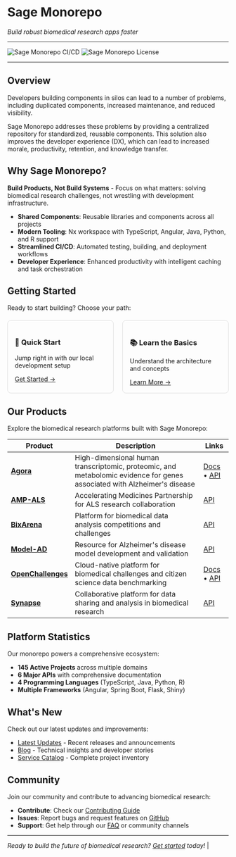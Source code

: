 # Sage Monorepo

_Build robust biomedical research apps faster_

---

<img src="https://img.shields.io/github/actions/workflow/status/Sage-Bionetworks/sage-monorepo/ci.yml?branch=main&color=007acc&labelColor=555555&logoColor=ffffff&style=for-the-badge&logo=github&label=CI/CD" alt="Sage Monorepo CI/CD" />
<img src="https://img.shields.io/github/license/Sage-Bionetworks/sage-monorepo.svg?color=007acc&labelColor=555555&logoColor=ffffff&style=for-the-badge&logo=github)](https://github.com/Sage-Bionetworks/sage-monorepo/blob/main/LICENSE" alt="Sage Monorepo License" />

---

## Overview

Developers building components in silos can lead to a number of problems, including duplicated
components, increased maintenance, and reduced visibility.

Sage Monorepo addresses these problems by providing a centralized repository for standardized,
reusable components. This solution also improves the developer experience (DX), which can lead to
increased morale, productivity, retention, and knowledge transfer.

## Why Sage Monorepo?

**Build Products, Not Build Systems** - Focus on what matters: solving biomedical research challenges, not wrestling with development infrastructure.

- **Shared Components**: Reusable libraries and components across all projects
- **Modern Tooling**: Nx workspace with TypeScript, Angular, Java, Python, and R support
- **Streamlined CI/CD**: Automated testing, building, and deployment workflows
- **Developer Experience**: Enhanced productivity with intelligent caching and task orchestration

## Getting Started

Ready to start building? Choose your path:

<div style="display: grid; grid-template-columns: 1fr 1fr; gap: 20px; margin: 20px 0;">
  <div style="border: 1px solid #ddd; border-radius: 8px; padding: 16px;">
    <h3>🚀 Quick Start</h3>
    <p>Jump right in with our local development setup</p>
    <a href="develop/quick-start">Get Started →</a>
  </div>
  <div style="border: 1px solid #ddd; border-radius: 8px; padding: 16px;">
    <h3>📚 Learn the Basics</h3>
    <p>Understand the architecture and concepts</p>
    <a href="develop/architecture/what-is-nx">Learn More →</a>
  </div>
</div>

## Our Products

Explore the biomedical research platforms built with Sage Monorepo:

| Product                                                | Description                                                                                                              | Links                                                             |
| ------------------------------------------------------ | ------------------------------------------------------------------------------------------------------------------------ | ----------------------------------------------------------------- |
| **[Agora](https://agora.adknowledgeportal.org/genes)** | High-dimensional human transcriptomic, proteomic, and metabolomic evidence for genes associated with Alzheimer's disease | [Docs](products/agora.md) • [API](api/agora.md)                   |
| **[AMP-ALS](https://www.amp-als.org/)**                | Accelerating Medicines Partnership for ALS research collaboration                                                        | [API](api/amp-als.md)                                             |
| **[BixArena](https://bixarena.synapse.org/)**          | Platform for biomedical data analysis competitions and challenges                                                        | [API](api/bixarena.md)                                            |
| **[Model-AD](https://www.model-ad.org/)**              | Resource for Alzheimer's disease model development and validation                                                        | [API](api/model-ad.md)                                            |
| **[OpenChallenges](https://openchallenges.io/home)**   | Cloud-native platform for biomedical challenges and citizen science data benchmarking                                    | [Docs](products/openchallenges.md) • [API](api/openchallenges.md) |
| **[Synapse](https://www.synapse.org/)**                | Collaborative platform for data sharing and analysis in biomedical research                                              | [API](api/synapse.md)                                             |

## Platform Statistics

Our monorepo powers a comprehensive ecosystem:

- **145 Active Projects** across multiple domains
- **6 Major APIs** with comprehensive documentation
- **4 Programming Languages** (TypeScript, Java, Python, R)
- **Multiple Frameworks** (Angular, Spring Boot, Flask, Shiny)

## What's New

Check out our latest updates and improvements:

- [Latest Updates](updates/index.md) - Recent releases and announcements
- [Blog](blog/index.md) - Technical insights and developer stories
- [Service Catalog](products/services.md) - Complete project inventory

## Community

Join our community and contribute to advancing biomedical research:

- **Contribute**: Check our [Contributing Guide](contributions/overview.md)
- **Issues**: Report bugs and request features on [GitHub](https://github.com/Sage-Bionetworks/sage-monorepo/issues)
- **Support**: Get help through our [FAQ](resources/faq.md) or community channels

---

_Ready to build the future of biomedical research? [Get started](develop/quick-start.md) today!_ |
